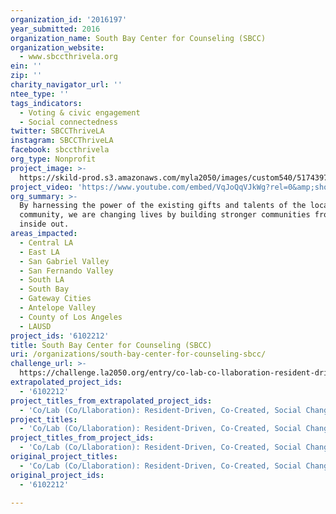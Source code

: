 ```yaml
---
organization_id: '2016197'
year_submitted: 2016
organization_name: South Bay Center for Counseling (SBCC)
organization_website:
  - www.sbccthrivela.org
ein: ''
zip: ''
charity_navigator_url: ''
ntee_type: ''
tags_indicators:
  - Voting & civic engagement
  - Social connectedness
twitter: SBCCThriveLA
instagram: SBCCThriveLA
facebook: sbccthrivela
org_type: Nonprofit
project_image: >-
  https://skild-prod.s3.amazonaws.com/myla2050/images/custom540/5174397094741-team88.jpg
project_video: 'https://www.youtube.com/embed/VqJoQqVJkWg?rel=0&amp;showinfo=0'
org_summary: >-
  By harnessing the power of the existing gifts and talents of the local
  community, we are changing lives by building stronger communities from the
  inside out.
areas_impacted:
  - Central LA
  - East LA
  - San Gabriel Valley
  - San Fernando Valley
  - South LA
  - South Bay
  - Gateway Cities
  - Antelope Valley
  - County of Los Angeles
  - LAUSD
project_ids: '6102212'
title: South Bay Center for Counseling (SBCC)
uri: /organizations/south-bay-center-for-counseling-sbcc/
challenge_url: >-
  https://challenge.la2050.org/entry/co-lab-co-llaboration-resident-driven-co-created-social-change
extrapolated_project_ids:
  - '6102212'
project_titles_from_extrapolated_project_ids:
  - 'Co/Lab (Co/Llaboration): Resident-Driven, Co-Created, Social Change'
project_titles:
  - 'Co/Lab (Co/Llaboration): Resident-Driven, Co-Created, Social Change'
project_titles_from_project_ids:
  - 'Co/Lab (Co/Llaboration): Resident-Driven, Co-Created, Social Change'
original_project_titles:
  - 'Co/Lab (Co/Llaboration): Resident-Driven, Co-Created, Social Change'
original_project_ids:
  - '6102212'

---
```

